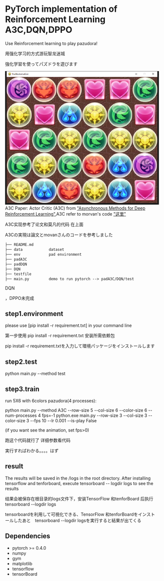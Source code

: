 <!--
 * @函数说明: 
 * @Author: hongqing
 * @Date: 2021-07-21 11:29:10
 * @LastEditTime: 2021-08-13 18:03:00
-->
# PyTorch implementation of Reinforcement Learning A3C,DQN,DPPO
Use Reinforcement learning to play pazudora!

用强化学习的方式游玩智龙迷城

強化学習を使ってパズドラを遊びます

![pad](data/result/pad.png)
A3C Paper: Actor Critic (A3C) from ["Asynchronous Methods for Deep Reinforcement Learning"](https://arxiv.org/pdf/1602.01783v1.pdf),A3C refer to morvan's code ["这里"](https://github.com/MorvanZhou/pytorch-A3C)

A3C实现参考了论文和莫凡的代码 在上面

A3Cの実現は論文とmovanさんのコードを参考しました

```
├── README.md
├── data            dataset
├── env             pad environment
├── padA3C            
├── padDQN   
├── DQN         
├── testfile
├── main.py         demo to run pytorch --> padA3C/DQN/test
```


DQN


，DPPO未完成



## step1.environment
please use [pip install -r requirement.txt] in your command line

第一步使用 pip install -r requirement.txt 安装所需依赖包

pip install -r requirement.txtを入力して環境パッケージをインストールします

## step2.test
python main.py --method test

## step3.train

run 5X6 with 6colors pazudora(4 processes):

python main.py --method A3C --row-size 5 --col-size 6 --color-size 6 --num-processes 4 fps=-1
python.exe main.py --row-size 3 --col-size 3 --color-size 3 --fps 10 --lr 0.001 --is-play False

(if you want see the animation, set fps>0)

跑这个代码就行了 详细参数看代码

実行すればわかる。。。。はず

## result
The results will be saved in the /logs in the root directory. After installing tensorflow and tenforboard, execute tensorboard -- logdir logs to see the results

结果会被保存在根目录的logs文件下，安装TensorFlow 和tenforBoard 后执行 tensorboard --logdir logs

tensorboardを利用して可視化できる、TensorFlow 和tenforBoardをインストールしたあと　tensorboard --logdir logsを実行すると結果が出てくる



## Dependencies

* pytorch >= 0.4.0
* numpy
* gym
* matplotlib
* tensorflow
* tensorBoard
